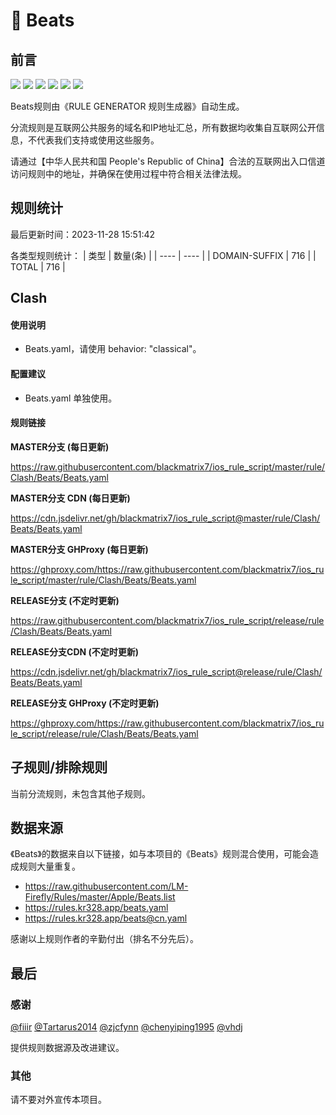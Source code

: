 # 🧸 Beats

## 前言

![](https://shields.io/badge/-移除重复规则-ff69b4) ![](https://shields.io/badge/-DOMAIN与DOMAIN--SUFFIX合并-green) ![](https://shields.io/badge/-DOMAIN--SUFFIX间合并-critical) ![](https://shields.io/badge/-DOMAIN与DOMAIN--KEYWORD合并-9cf) ![](https://shields.io/badge/-DOMAIN--SUFFIX与DOMAIN--KEYWORD合并-blue) ![](https://shields.io/badge/-IP--CIDR(6)合并-blueviolet) 

Beats规则由《RULE GENERATOR 规则生成器》自动生成。

分流规则是互联网公共服务的域名和IP地址汇总，所有数据均收集自互联网公开信息，不代表我们支持或使用这些服务。

请通过【中华人民共和国 People's Republic of China】合法的互联网出入口信道访问规则中的地址，并确保在使用过程中符合相关法律法规。

## 规则统计

最后更新时间：2023-11-28 15:51:42

各类型规则统计：
| 类型 | 数量(条)  | 
| ---- | ----  |
| DOMAIN-SUFFIX | 716  | 
| TOTAL | 716  | 


## Clash 

#### 使用说明
- Beats.yaml，请使用 behavior: "classical"。

#### 配置建议
- Beats.yaml 单独使用。

#### 规则链接
**MASTER分支 (每日更新)**

https://raw.githubusercontent.com/blackmatrix7/ios_rule_script/master/rule/Clash/Beats/Beats.yaml

**MASTER分支 CDN (每日更新)**

https://cdn.jsdelivr.net/gh/blackmatrix7/ios_rule_script@master/rule/Clash/Beats/Beats.yaml

**MASTER分支 GHProxy (每日更新)**

https://ghproxy.com/https://raw.githubusercontent.com/blackmatrix7/ios_rule_script/master/rule/Clash/Beats/Beats.yaml

**RELEASE分支 (不定时更新)**

https://raw.githubusercontent.com/blackmatrix7/ios_rule_script/release/rule/Clash/Beats/Beats.yaml

**RELEASE分支CDN (不定时更新)**

https://cdn.jsdelivr.net/gh/blackmatrix7/ios_rule_script@release/rule/Clash/Beats/Beats.yaml

**RELEASE分支 GHProxy (不定时更新)**

https://ghproxy.com/https://raw.githubusercontent.com/blackmatrix7/ios_rule_script/release/rule/Clash/Beats/Beats.yaml

## 子规则/排除规则


当前分流规则，未包含其他子规则。

## 数据来源

《Beats》的数据来自以下链接，如与本项目的《Beats》规则混合使用，可能会造成规则大量重复。

- https://raw.githubusercontent.com/LM-Firefly/Rules/master/Apple/Beats.list
- https://rules.kr328.app/beats.yaml
- https://rules.kr328.app/beats@cn.yaml


感谢以上规则作者的辛勤付出（排名不分先后）。

## 最后

### 感谢

[@fiiir](https://github.com/fiiir) [@Tartarus2014](https://github.com/Tartarus2014) [@zjcfynn](https://github.com/zjcfynn) [@chenyiping1995](https://github.com/chenyiping1995) [@vhdj](https://github.com/vhdj)

提供规则数据源及改进建议。

### 其他

请不要对外宣传本项目。